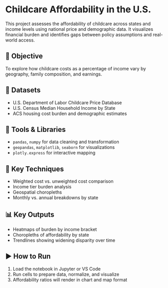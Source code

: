 # Childcare Affordability in the U.S.

This project assesses the affordability of childcare across states and income levels using national price and demographic data. It visualizes financial burden and identifies gaps between policy assumptions and real-world access.

## 🎯 Objective

To explore how childcare costs as a percentage of income vary by geography, family composition, and earnings.

## 📁 Datasets

- U.S. Department of Labor Childcare Price Database  
- U.S. Census Median Household Income by State  
- ACS housing cost burden and demographic estimates

## 🔧 Tools & Libraries

- `pandas`, `numpy` for data cleaning and transformation  
- `geopandas`, `matplotlib`, `seaborn` for visualizations  
- `plotly.express` for interactive mapping

## 🔬 Key Techniques

- Weighted cost vs. unweighted cost comparison  
- Income tier burden analysis  
- Geospatial choropleths  
- Monthly vs. annual breakdowns by state

## 📊 Key Outputs

- Heatmaps of burden by income bracket  
- Choropleths of affordability by state  
- Trendlines showing widening disparity over time

## ▶️ How to Run

1. Load the notebook in Jupyter or VS Code  
2. Run cells to prepare data, normalize, and visualize  
3. Affordability ratios will render in chart and map format
